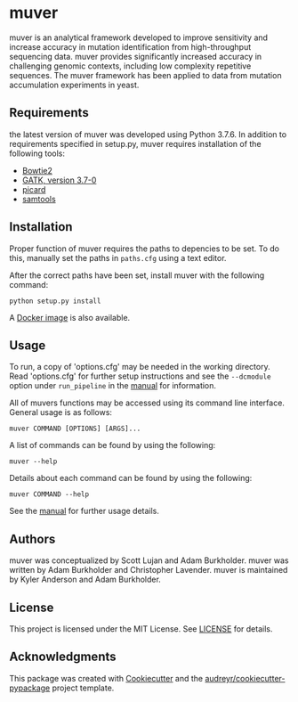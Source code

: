 # muver
muver is an analytical framework developed to improve sensitivity and increase accuracy in mutation identification from high-throughput sequencing data. muver provides significantly increased accuracy in challenging genomic contexts, including low complexity repetitive sequences. The muver framework has been applied to data from mutation accumulation experiments in yeast. 

## Requirements
the latest version of muver was developed using Python 3.7.6. In addition to requirements specified in setup.py, muver requires installation of the following tools:
* [Bowtie2](http://bowtie-bio.sourceforge.net/bowtie2/index.shtml)
* [GATK, version 3.7-0](https://software.broadinstitute.org/gatk/download/)
* [picard](https://broadinstitute.github.io/picard/)
* [samtools](http://www.htslib.org/download/)

## Installation
Proper function of muver requires the paths to depencies to be set.  To do this, manually set the paths in `paths.cfg` using a text editor.

After the correct paths have been set, install muver with the following command:
```
python setup.py install
```
A [Docker image](https://hub.docker.com/r/lavenderca/muver/) is also available.

## Usage
To run, a copy of 'options.cfg' may be needed in the working directory.
Read 'options.cfg' for further setup instructions and see the `--dcmodule` option under `run_pipeline` in the [manual](docs/manual.md#run_pipeline) for information.

All of muvers functions may be accessed using its command line interface. General usage is as follows:
```
muver COMMAND [OPTIONS] [ARGS]...
```
A list of commands can be found by using the following:
```
muver --help
```
Details about each command can be found by using the following:
```
muver COMMAND --help
```
See the [manual](docs/manual.md) for further usage details.

## Authors
muver was conceptualized by Scott Lujan and Adam Burkholder. muver was written by Adam Burkholder and Christopher Lavender.
muver is maintained by Kyler Anderson and Adam Burkholder.

## License
This project is licensed under the MIT License. See [LICENSE](LICENSE) for details.

## Acknowledgments
This package was created with [Cookiecutter](https://github.com/audreyr/cookiecutter) and the [audreyr/cookiecutter-pypackage](https://github.com/audreyr/cookiecutter-pypackage) project template.

